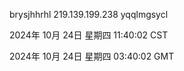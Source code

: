 brysjhhrhl 219.139.199.238 yqqlmgsycl

2024年 10月 24日 星期四 11:40:02 CST

2024年 10月 24日 星期四 03:40:02 GMT
